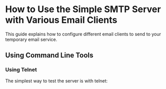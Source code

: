# How to Use the Simple SMTP Server with Various Email Clients

This guide explains how to configure different email clients to send to your temporary email service.

## Using Command Line Tools

### Using Telnet

The simplest way to test the server is with telnet:

